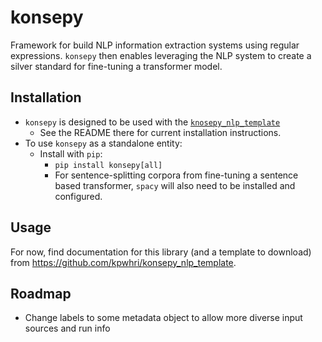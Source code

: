 
# konsepy

Framework for build NLP information extraction systems using regular expressions. `konsepy` then enables leveraging the NLP system to create a silver standard for fine-tuning a transformer model. 

## Installation

* `konsepy` is designed to be used with the [`knosepy_nlp_template`](https://github.com/kpwhri/konsepy_nlp_template)
  * See the README there for current installation instructions.
* To use `konsepy` as a standalone entity:
  * Install with `pip`:
    * `pip install konsepy[all]`
    * For sentence-splitting corpora from fine-tuning a sentence based transformer, `spacy` will also need to be installed and configured.

## Usage

For now, find documentation for this library (and a template to download) from https://github.com/kpwhri/konsepy_nlp_template.


## Roadmap

* Change labels to some metadata object to allow more diverse input sources and run info
